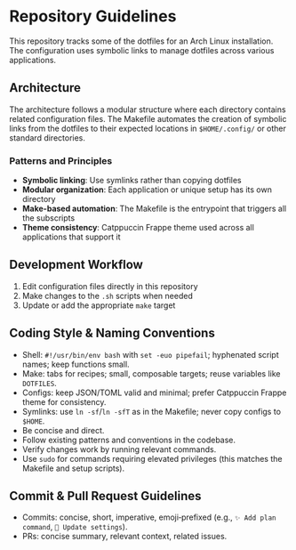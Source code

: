 # Repository Guidelines

This repository tracks some of the dotfiles for an Arch Linux installation. The configuration uses symbolic links to manage dotfiles across various applications.

## Architecture

The architecture follows a modular structure where each directory contains related configuration files. The Makefile automates the creation of symbolic links from the dotfiles to their expected locations in `$HOME/.config/` or other standard directories.

### Patterns and Principles

- **Symbolic linking**: Use symlinks rather than copying dotfiles
- **Modular organization**: Each application or unique setup has its own directory
- **Make-based automation**: The Makefile is the entrypoint that triggers all the subscripts
- **Theme consistency**: Catppuccin Frappe theme used across all applications that support it

## Development Workflow

1. Edit configuration files directly in this repository
2. Make changes to the `.sh` scripts when needed
3. Update or add the appropriate `make` target

## Coding Style & Naming Conventions

- Shell: `#!/usr/bin/env bash` with `set -euo pipefail`; hyphenated script names; keep functions small.
- Make: tabs for recipes; small, composable targets; reuse variables like `DOTFILES`.
- Configs: keep JSON/TOML valid and minimal; prefer Catppuccin Frappe theme for consistency.
- Symlinks: use `ln -sf`/`ln -sfT` as in the Makefile; never copy configs to `$HOME`.
- Be concise and direct.
- Follow existing patterns and conventions in the codebase.
- Verify changes work by running relevant commands.
- Use `sudo` for commands requiring elevated privileges (this matches the Makefile and setup scripts).

## Commit & Pull Request Guidelines

- Commits: concise, short, imperative, emoji‑prefixed (e.g., `✨ Add plan command`, `🔧 Update settings`).
- PRs: concise summary, relevant context, related issues.
